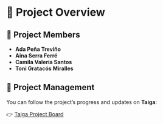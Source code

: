 # 🧩 Project Overview

## 👥 Project Members
- **Ada Peña Treviño**  
- **Aina Serra Ferré**  
- **Camila Valeria Santos**  
- **Toni Gratacós Miralles**

## 🔗 Project Management
You can follow the project’s progress and updates on **Taiga**:

👉 [Taiga Project Board](https://tree.taiga.io/project/pathologicalmiss-asw_pd11e/timeline)
